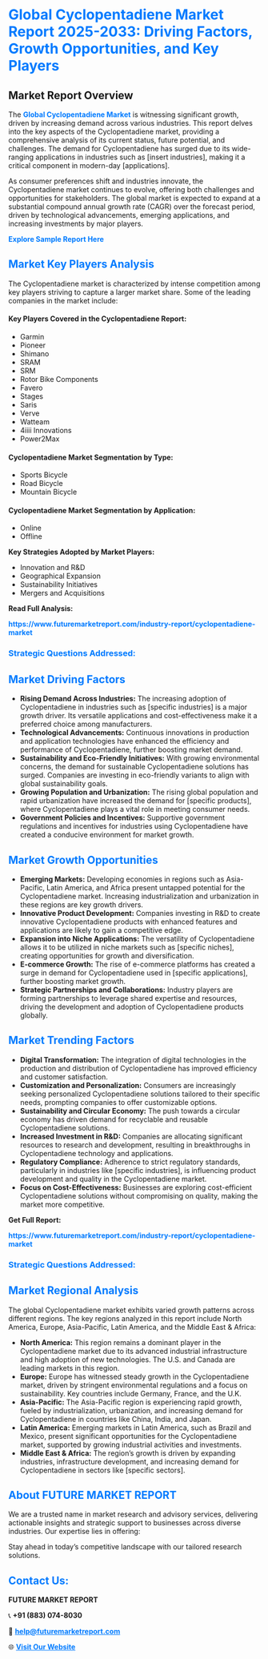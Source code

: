 <h1 style="color: #007BFF;">Global Cyclopentadiene Market Report 2025-2033: Driving Factors, Growth Opportunities, and Key Players</h1>

<section id="overview">
<h2>Market Report Overview</h2>
<p>The <a href="https://www.futuremarketreport.com/industry-report/cyclopentadiene-market" style="color: #007BFF; text-decoration: none;"><strong>Global Cyclopentadiene Market</strong></a> is witnessing significant growth, driven by increasing demand across various industries. This report delves into the key aspects of the Cyclopentadiene market, providing a comprehensive analysis of its current status, future potential, and challenges. The demand for Cyclopentadiene has surged due to its wide-ranging applications in industries such as [insert industries], making it a critical component in modern-day [applications].</p>
<p>As consumer preferences shift and industries innovate, the Cyclopentadiene market continues to evolve, offering both challenges and opportunities for stakeholders. The global market is expected to expand at a substantial compound annual growth rate (CAGR) over the forecast period, driven by technological advancements, emerging applications, and increasing investments by major players.</p>
</section>

<section id="overview">
<p><a href="https://www.futuremarketreport.com/request-sample/reportId=34348" style="color: #007BFF; text-decoration: none;"><strong>Explore Sample Report Here</strong></a></p>
</section>

<section id="key-players">
<h2 style="color: #007BFF;">Market Key Players Analysis</h2>
<p>The Cyclopentadiene market is characterized by intense competition among key players striving to capture a larger market share. Some of the leading companies in the market include:</p>
<h4>Key Players Covered in the Cyclopentadiene Report:</h4>
<ul><li>Garmin</li><li>Pioneer</li><li>Shimano</li><li>SRAM</li><li>SRM</li><li>Rotor Bike Components</li><li>Favero</li><li>Stages</li><li>Saris</li><li>Verve</li><li>Watteam</li><li>4iiii Innovations</li><li>Power2Max</li></ul>
<h4>Cyclopentadiene Market Segmentation by Type:</h4>
<ul><li>Sports Bicycle</li><li>Road Bicycle</li><li>Mountain Bicycle</li></ul>

<h4>Cyclopentadiene Market Segmentation by Application:</h4>
<ul><li>Online</li><li>Offline</li></ul>
<p><strong>Key Strategies Adopted by Market Players:</strong></p>
<ul>
<li>Innovation and R&D</li>
<li>Geographical Expansion</li>
<li>Sustainability Initiatives</li>
<li>Mergers and Acquisitions</li>
</ul>
</section>

<section>
<p><strong>Read Full Analysis: </strong></p><a href="https://www.futuremarketreport.com/industry-report/cyclopentadiene-market" style="color: #007BFF; text-decoration: none;"><strong>https://www.futuremarketreport.com/industry-report/cyclopentadiene-market</strong></a>
<h3 style="color: #007BFF;">Strategic Questions Addressed:</h3>
</section>

<section id="driving-factors">
<h2 style="color: #007BFF;">Market Driving Factors</h2>
<ul>
<li><strong>Rising Demand Across Industries:</strong> The increasing adoption of Cyclopentadiene in industries such as [specific industries] is a major growth driver. Its versatile applications and cost-effectiveness make it a preferred choice among manufacturers.</li>
<li><strong>Technological Advancements:</strong> Continuous innovations in production and application technologies have enhanced the efficiency and performance of Cyclopentadiene, further boosting market demand.</li>
<li><strong>Sustainability and Eco-Friendly Initiatives:</strong> With growing environmental concerns, the demand for sustainable Cyclopentadiene solutions has surged. Companies are investing in eco-friendly variants to align with global sustainability goals.</li>
<li><strong>Growing Population and Urbanization:</strong> The rising global population and rapid urbanization have increased the demand for [specific products], where Cyclopentadiene plays a vital role in meeting consumer needs.</li>
<li><strong>Government Policies and Incentives:</strong> Supportive government regulations and incentives for industries using Cyclopentadiene have created a conducive environment for market growth.</li>
</ul>
</section>

<section id="growth-opportunities">
<h2 style="color: #007BFF;">Market Growth Opportunities</h2>
<ul>
<li><strong>Emerging Markets:</strong> Developing economies in regions such as Asia-Pacific, Latin America, and Africa present untapped potential for the Cyclopentadiene market. Increasing industrialization and urbanization in these regions are key growth drivers.</li>
<li><strong>Innovative Product Development:</strong> Companies investing in R&D to create innovative Cyclopentadiene products with enhanced features and applications are likely to gain a competitive edge.</li>
<li><strong>Expansion into Niche Applications:</strong> The versatility of Cyclopentadiene allows it to be utilized in niche markets such as [specific niches], creating opportunities for growth and diversification.</li>
<li><strong>E-commerce Growth:</strong> The rise of e-commerce platforms has created a surge in demand for Cyclopentadiene used in [specific applications], further boosting market growth.</li>
<li><strong>Strategic Partnerships and Collaborations:</strong> Industry players are forming partnerships to leverage shared expertise and resources, driving the development and adoption of Cyclopentadiene products globally.</li>
</ul>
</section>

<section id="trending-factors">
<h2 style="color: #007BFF;">Market Trending Factors</h2>
<ul>
<li><strong>Digital Transformation:</strong> The integration of digital technologies in the production and distribution of Cyclopentadiene has improved efficiency and customer satisfaction.</li>
<li><strong>Customization and Personalization:</strong> Consumers are increasingly seeking personalized Cyclopentadiene solutions tailored to their specific needs, prompting companies to offer customizable options.</li>
<li><strong>Sustainability and Circular Economy:</strong> The push towards a circular economy has driven demand for recyclable and reusable Cyclopentadiene solutions.</li>
<li><strong>Increased Investment in R&D:</strong> Companies are allocating significant resources to research and development, resulting in breakthroughs in Cyclopentadiene technology and applications.</li>
<li><strong>Regulatory Compliance:</strong> Adherence to strict regulatory standards, particularly in industries like [specific industries], is influencing product development and quality in the Cyclopentadiene market.</li>
<li><strong>Focus on Cost-Effectiveness:</strong> Businesses are exploring cost-efficient Cyclopentadiene solutions without compromising on quality, making the market more competitive.</li>
</ul>
</section>

<section>
<p><strong>Get Full Report: </strong></p><a href="https://www.futuremarketreport.com/industry-report/cyclopentadiene-market" style="color: #007BFF; text-decoration: none;"><strong>https://www.futuremarketreport.com/industry-report/cyclopentadiene-market</strong></a>
<h3 style="color: #007BFF;">Strategic Questions Addressed:</h3>
</section>


<section id="regional-analysis">
<h2 style="color: #007BFF;">Market Regional Analysis</h2>
<p>The global Cyclopentadiene market exhibits varied growth patterns across different regions. The key regions analyzed in this report include North America, Europe, Asia-Pacific, Latin America, and the Middle East & Africa:</p>
<ul>
<li><strong>North America:</strong> This region remains a dominant player in the Cyclopentadiene market due to its advanced industrial infrastructure and high adoption of new technologies. The U.S. and Canada are leading markets in this region.</li>
<li><strong>Europe:</strong> Europe has witnessed steady growth in the Cyclopentadiene market, driven by stringent environmental regulations and a focus on sustainability. Key countries include Germany, France, and the U.K.</li>
<li><strong>Asia-Pacific:</strong> The Asia-Pacific region is experiencing rapid growth, fueled by industrialization, urbanization, and increasing demand for Cyclopentadiene in countries like China, India, and Japan.</li>
<li><strong>Latin America:</strong> Emerging markets in Latin America, such as Brazil and Mexico, present significant opportunities for the Cyclopentadiene market, supported by growing industrial activities and investments.</li>
<li><strong>Middle East & Africa:</strong> The region’s growth is driven by expanding industries, infrastructure development, and increasing demand for Cyclopentadiene in sectors like [specific sectors].</li>
</ul>
</section>

<footer>
<h2 style="color: #007BFF;">About FUTURE MARKET REPORT</h2>
<p>We are a trusted name in market research and advisory services, delivering actionable insights and strategic support to businesses across diverse industries. Our expertise lies in offering:</p>

<p>Stay ahead in today’s competitive landscape with our tailored research solutions.</p>

<h2 style="color: #007BFF;">Contact Us:</h2>
<p><strong>FUTURE MARKET REPORT</strong></p>
<p>📞 <strong>+91 (883) 074-8030</strong></p>
<p>📧 <strong><a href="mailto:help@futuremarketreport.com" style="color: #007BFF;">help@futuremarketreport.com</a></strong></p>
<p>🌐 <strong><a href="https://www.futuremarketreport.com/" style="color: #007BFF;">Visit Our Website</a></strong></p>
</footer>